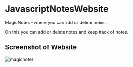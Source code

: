 # JavascriptNotesWebsite
MagicNotes - where you can add or delete notes.

On this you can add or delete notes and keep track of notes.
## Screenshot of Website
![magicnotes](https://user-images.githubusercontent.com/54745010/68532549-7d1e0400-0344-11ea-976c-7ef741976c0f.jpg)
